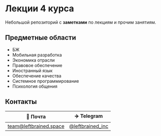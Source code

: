 # Лекции 4 курса

Небольшой репозиторий с **заметками** по лекциям и прочим занятиям. 

## Предметные области

- БЖ
- Мобильная разработка
- Экономика отрасли
- Правовое обеспечение
- Иностранный язык
- Обеспечение качества
- Системное программирование
- Психология общения

## Контакты

| :love_letter: Почта | :airplane: Telegram |
| --- | --- |
| team@leftbrained.space | [@leftbrained_inc](https://t.me/leftbrained_inc) |
